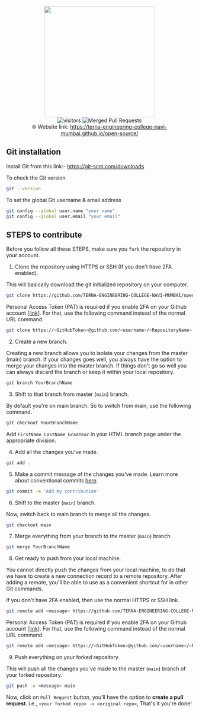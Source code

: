 <div align="center">
  <img src="/static/github.png" width="300" height="300">
</div>

<div align="center">
  <img src="https://visitor-badge.glitch.me/badge?page_id=TERNA-ENGINEERING-COLLEGE-NAVI-MUMBAI.open-source" alt="visitors" />
  <img src="https://img.shields.io/github/issues-search/TERNA-ENGINEERING-COLLEGE-NAVI-MUMBAI/open-source?label=merged%20PRs&query=is%3Apr+is%3Aclosed+is%3Amerged&color=green" alt="Merged Pull Requests" />
</div>

<div align="center">
  🌐 Website link: <a href="https://terna-engineering-college-navi-mumbai.github.io/open-source/">https://terna-engineering-college-navi-mumbai.github.io/open-source/</a><br>
<!--🖥 Presentation link: https://drive.google.com/file/d/1PB0TN9xqt0HvJ9f5IcmEVnP2A4WjNoCJ/view?usp=sharing-->
</div>

## Git installation

Install Git from this link:- <a href="https://git-scm.com/downloads" target="_blank">https://git-scm.com/downloads</a>

To check the Git version

```bash
git --version
```

To set the global Git username & email address

```bash
git config --global user.name "your name"
git config --global user.email "your email"
```

## STEPS to contribute

Before you follow all these STEPS, make sure you `fork` the repository in your account.

1. Clone the repository using HTTPS or SSH (If you don't have 2FA enabled).

This will basically download the git initialized repository on your computer.

```bash
git clone https://github.com/TERNA-ENGINEERING-COLLEGE-NAVI-MUMBAI/open-source.git
```

Personal Access Token (PAT) is required if you enable 2FA on your Github account [[link]](https://docs.github.com/en/authentication/keeping-your-account-and-data-secure/creating-a-personal-access-token).
For that, use the following command instead of the normal URL command.
```bash
git clone https://<GitHubToken>@github.com/<username>/<RepositoryName>.git
```

2. Create a new branch.

Creating a new branch allows you to isolate your changes from the master (main) branch. If your changes goes well, you always have the option to merge your changes into the master branch. If things don't go so well you can always discard the branch or keep it within your local repository.

```bash
git branch YourBranchName
```

3. Shift to that branch from master (`main`) branch.

By default you're on main branch. So to switch from main, use the following command.

```bash
git checkout YourBranchName
```

Add `FirstName_LastName_GradYear` in your HTML branch page under the appropriate division.

4. Add all the changes you've made.

```bash
git add .
```

5. Make a commit message of the changes you've made. Learn more about conventional commits [here](https://www.conventionalcommits.org/en/v1.0.0/).

```bash
git commit -m 'Add my contribution'
```

6. Shift to the master (`main`) branch.

Now, switch back to main branch to merge all the changes.

```bash
git checkout main
```

7. Merge everything from your branch to the master (`main`) branch.

```bash
git merge YourBranchName
```

8. Get ready to push from your local machine.

You cannot directly push the changes from your local machine, to do that we have to create a new connection record to a remote repository. After adding a remote, you'll be able to use as a convenient shortcut for in other Git commands.

If you don't have 2FA enabled, then use the normal HTTPS or SSH link.
```bash
git remote add <message> https://github.com/TERNA-ENGINEERING-COLLEGE-NAVI-MUMBAI/open-source.git
```

Personal Access Token (PAT) is required if you enable 2FA on your Github account [[link]](https://docs.github.com/en/authentication/keeping-your-account-and-data-secure/creating-a-personal-access-token).
For that, use the following command instead of the normal URL command.
```bash
git remote add <message> https://<GitHubToken>@github.com/<username>/<RepositoryName>.git
```

9. Push everything on your forked repository.

This will push all the changes you've made to the master (`main`) branch of your forked repository.

```bash
git push -u <message> main
```

Now, click on `Pull Request` button, you'll have the option to **create a pull request**. i.e., `<your forked repo> -> <original repo>`, That's it you're done! 
